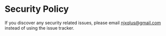 # Security Policy

If you discover any security related issues, please email njxqlus@gmail.com instead of using the issue tracker.
